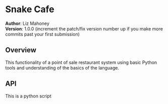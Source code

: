 # Snake Cafe

**Author**: Liz Mahoney                                                   
**Version**: 1.0.0 (increment the patch/fix version number up if you make more commits past your first submission)

## Overview
<!-- Provide a high level overview of what this application is and why you are building it, beyond the fact that it's an assignment for a Code Fellows 401 class. (i.e. What's your problem domain?) -->
This functionality of a point of sale restaurant system using basic Python tools and understanding of the basics of the language.


## API
This is a python script



